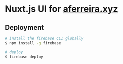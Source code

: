 # Nuxt.js UI for [aferreira.xyz](https://aferreira.xyz/)

## Deployment

```bash
# install the firebase CLI globally
$ npm install -g firebase

# deploy
$ firebase deploy

```
